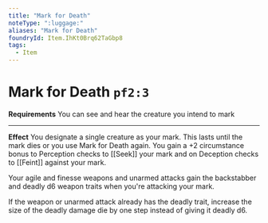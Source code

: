 ```yaml
---
title: "Mark for Death"
noteType: ":luggage:"
aliases: "Mark for Death"
foundryId: Item.IhKt0Brq62TaGbp8
tags:
  - Item
---
```


# Mark for Death `pf2:3`

**Requirements** You can see and hear the creature you intend to mark

* * *

**Effect** You designate a single creature as your mark. This lasts until the mark dies or you use Mark for Death again. You gain a +2 circumstance bonus to Perception checks to [[Seek]] your mark and on Deception checks to [[Feint]] against your mark.

Your agile and finesse weapons and unarmed attacks gain the backstabber and deadly d6 weapon traits when you're attacking your mark.

If the weapon or unarmed attack already has the deadly trait, increase the size of the deadly damage die by one step instead of giving it deadly d6.
